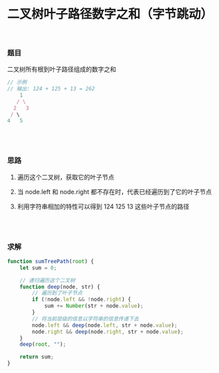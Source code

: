 # 二叉树叶子路径数字之和（字节跳动）

</br>

### 题目

二叉树所有根到叶子路径组成的数字之和

```javascript
// 示例
// 输出: 124 + 125 + 13 = 262
    1
   / \
  2   3
 / \
4   5
```

</br>
</br>

### 思路

1. 遍历这个二叉树，获取它的叶子节点

2. 当 node.left 和 node.right 都不存在时，代表已经遍历到了它的叶子节点

3. 利用字符串相加的特性可以得到 124 125 13 这些叶子节点的路径

</br>
</br>

### 求解

```javascript
function sumTreePath(root) {
    let sum = 0;

    // 递归遍历这个二叉树
    function deep(node, str) {
        // 遍历到了叶子节点
        if (!node.left && !node.right) {
            sum += Number(str + node.value);
        }
        // 将当前层级的信息以字符串的信息传递下去
        node.left && deep(node.left, str + node.value);
        node.right && deep(node.right, str + node.value);
    }
    deep(root, "");

    return sum;
}
```

</br>
</br>
